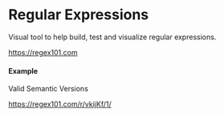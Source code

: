 # Regular Expressions

Visual tool to help build, test and visualize regular expressions.

https://regex101.com

#### Example

Valid Semantic Versions

https://regex101.com/r/vkijKf/1/
